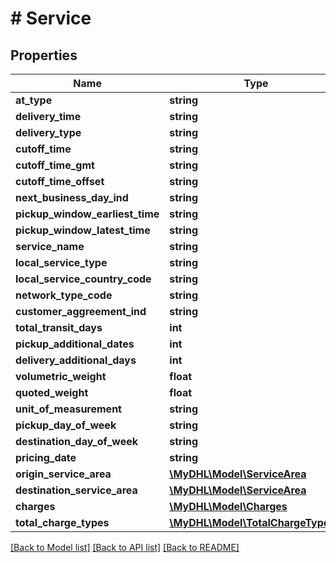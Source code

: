 # # Service

## Properties

Name | Type | Description | Notes
------------ | ------------- | ------------- | -------------
**at_type** | **string** |  | [optional]
**delivery_time** | **string** |  | [optional]
**delivery_type** | **string** |  | [optional]
**cutoff_time** | **string** |  | [optional]
**cutoff_time_gmt** | **string** |  | [optional]
**cutoff_time_offset** | **string** |  | [optional]
**next_business_day_ind** | **string** |  | [optional]
**pickup_window_earliest_time** | **string** |  | [optional]
**pickup_window_latest_time** | **string** |  | [optional]
**service_name** | **string** |  | [optional]
**local_service_type** | **string** |  | [optional]
**local_service_country_code** | **string** |  | [optional]
**network_type_code** | **string** |  | [optional]
**customer_aggreement_ind** | **string** |  | [optional]
**total_transit_days** | **int** |  | [optional]
**pickup_additional_dates** | **int** |  | [optional]
**delivery_additional_days** | **int** |  | [optional]
**volumetric_weight** | **float** |  | [optional]
**quoted_weight** | **float** |  | [optional]
**unit_of_measurement** | **string** |  | [optional]
**pickup_day_of_week** | **string** |  | [optional]
**destination_day_of_week** | **string** |  | [optional]
**pricing_date** | **string** |  | [optional]
**origin_service_area** | [**\MyDHL\Model\ServiceArea**](ServiceArea.md) |  | [optional]
**destination_service_area** | [**\MyDHL\Model\ServiceArea**](ServiceArea.md) |  | [optional]
**charges** | [**\MyDHL\Model\Charges**](Charges.md) |  | [optional]
**total_charge_types** | [**\MyDHL\Model\TotalChargeTypes[]**](TotalChargeTypes.md) |  | [optional]

[[Back to Model list]](../../README.md#models) [[Back to API list]](../../README.md#endpoints) [[Back to README]](../../README.md)
